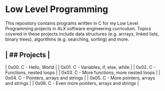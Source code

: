 # Low Level Programming

This repository contains programs written in C for my Low Level Programming projects in ALX software engineering curriculum. 
Topics covered in these projects include data structures (e.g. arrrays, linked lists, binary trees), algorithms (e.g. searching, sorting) and more.

| ## Projects |
--------------------------------------
| 0x00. C - Hello, World |
| 0x01. C - Variables, if, else, while |
| 0x02. C - Functions, nested loops |
| 0x03. C - More functions, more nested loops |
| 0x04. C - Pointers, arrays and strings |
| 0x05. C - More pointers, arrays and strings |
| 0x06. C - Even more pointers, arrays and strings |
